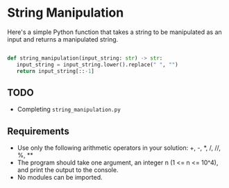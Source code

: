 # String Manipulation

Here's a simple Python function that takes a string to be manipulated as an input and returns a  manipulated string.

 ```python

 def string_manipulation(input_string: str) -> str:
    input_string = input_string.lower().replace(" ", "")
    return input_string[::-1]
 ```

## TODO

- Completing `string_manipulation.py`

## Requirements

- Use only the following arithmetic operators in your solution: +, -, \*, /, //, %, \*\*
- The program should take one argument, an integer n (1 <= n <= 10^4), and print the output to the console.
- No modules can be imported.




